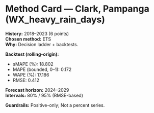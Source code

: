 # Method Card — Clark, Pampanga (WX_heavy_rain_days)

**History:** 2018–2023 (6 points)  
**Chosen method:** ETS  
**Why:** Decision ladder + backtests.

**Backtest (rolling-origin):**
- sMAPE (%): 18.802
- MAPE (bounded, 0–1): 0.172
- WAPE (%): 17.186
- RMSE: 0.412

**Forecast horizon:** 2024–2029  
**Intervals:** 80% / 95% (RMSE-based)

**Guardrails:** Positive-only; Not a percent series.
